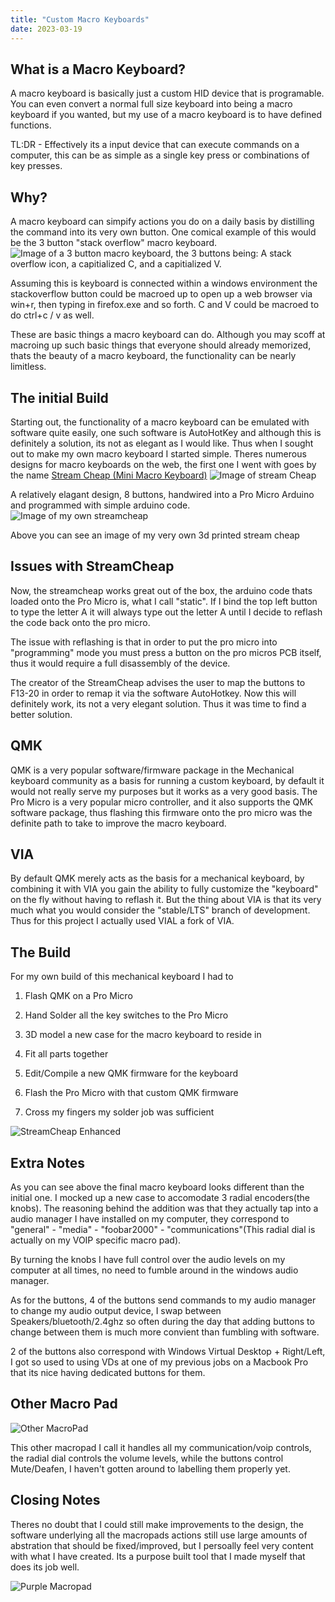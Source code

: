 ```yaml
---
title: "Custom Macro Keyboards"
date: 2023-03-19
---
```


## What is a Macro Keyboard?

A macro keyboard is basically just a custom HID device that is programable.
You can even convert a normal full size keyboard into being a macro keyboard if you wanted, but my use of a macro keyboard is to have defined functions.

TL:DR - Effectively its a input device that can execute commands on a computer, this can be as simple as a single key press or combinations of key presses.

## Why?

A macro keyboard can simpify actions you do on a daily basis by distilling the command into its very own button. One comical example of this would be the 3 button "stack overflow" macro keyboard.
![Image of a 3 button macro keyboard, the 3 buttons being: A stack overflow icon, a capitialized C, and a capitialized V.](/blogboi/assets/images/copypaste.jpg)

Assuming this is keyboard is connected within a windows environment the stackoverflow button could be macroed up to open up a web browser via win+r, then typing in firefox.exe and so forth.
C and V could be macroed to do ctrl+c / v as well.

These are basic things a macro keyboard can do. Although you may scoff at macroing up such basic things that everyone should already memorized, thats the beauty of a macro keyboard, the functionality can be nearly limitless.

## The initial Build

Starting out, the functionality of a macro keyboard can be emulated with software quite easily, one such software is AutoHotKey and although this is definitely a solution, its not as elegant as I would like. Thus when I sought out to make my own macro keyboard I started simple. Theres numerous designs for macro keyboards on the web, the first one I went with goes by the name [Stream Cheap (Mini Macro Keyboard)](https://www.thingiverse.com/thing:2822140)
![Image of stream Cheap](/blogboi/assets/images/Streamcheap.jpg)

A relatively elagant design, 8 buttons, handwired into a Pro Micro Arduino and programmed with simple arduino code.
![Image of my own streamcheap](/blogboi/assets/images/StreamcheapOwn.jpg)

Above you can see an image of my very own 3d printed stream cheap

## Issues with StreamCheap

Now, the streamcheap works great out of the box, the arduino code thats loaded onto the Pro Micro is, what I call "static". If I bind the top left button to type the letter A it will always type out the letter A until I decide to reflash the code back onto the pro micro.

The issue with reflashing is that in order to put the pro micro into "programming" mode you must press a button on the pro micros PCB itself, thus it would require a full disassembly of the device.

The creator of the StreamCheap advises the user to map the buttons to F13-20 in order to remap it via the software AutoHotkey. Now this will definitely work, its not a very elegant solution. Thus it was time to find a better solution.

## QMK

QMK is a very popular software/firmware package in the Mechanical keyboard community as a basis for running a custom keyboard, by default it would not really serve my purposes but it works as a very good basis. The Pro Micro is a very popular micro controller, and it also supports the QMK software package, thus flashing this firmware onto the pro micro was the definite path to take to improve the macro keyboard.

## VIA

By default QMK merely acts as the basis for a mechanical keyboard, by combining it with VIA you gain the ability to fully customize the "keyboard" on the fly without having to reflash it. But the thing about VIA is that its very much what you would consider the "stable/LTS" branch of development. Thus for this project I actually used VIAL a fork of VIA.

## The Build

For my own build of this mechanical keyboard I had to

1. Flash QMK on a Pro Micro

2. Hand Solder all the key switches to the Pro Micro

3. 3D model a new case for the macro keyboard to reside in

4. Fit all parts together

5. Edit/Compile a new QMK firmware for the keyboard 

6. Flash the Pro Micro with that custom QMK firmware

7. Cross my fingers my solder job was sufficient


![StreamCheap Enhanced](/blogboi/assets/images/StreamcheapEnhanced.jpg)

## Extra Notes

As you can see above the final macro keyboard looks different than the initial one. I mocked up a new case to accomodate 3 radial encoders(the knobs). The reasoning behind the addition was that they actually tap into a audio manager I have installed on my computer, they correspond to "general" - "media" - "foobar2000" - "communications"(This radial dial is actually on my VOIP specific macro pad).

By turning the knobs I have full control over the audio levels on my computer at all times, no need to fumble around in the windows audio manager.

As for the buttons, 4 of the buttons send commands to my audio manager to change my audio output device, I swap between Speakers/bluetooth/2.4ghz so often during the day that adding buttons to change between them is much more convient than fumbling with software.

2 of the buttons also correspond with Windows Virtual Desktop + Right/Left, I got so used to using VDs at one of my previous jobs on a Macbook Pro that its nice having dedicated buttons for them.

## Other Macro Pad


![Other MacroPad](/blogboi/assets/images/OtherMacroPad.jpg)

This other macropad I call it handles all my communication/voip controls, the radial dial controls the volume levels, while the buttons control Mute/Deafen, I haven't gotten around to labelling them properly yet.

## Closing Notes

Theres no doubt that I could still make improvements to the design, the software underlying all the macropads actions still use large amounts of abstration that should be fixed/improved, but I persoally feel very content with what I have created. Its a purpose built tool that I made myself that does its job well.


![Purple Macropad](/blogboi/assets/images/StreamcheapPurple.jpg)
